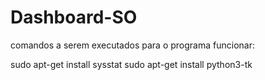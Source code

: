# Dashboard-SO

comandos a serem executados para o programa funcionar:

sudo apt-get install sysstat
sudo apt-get install python3-tk

